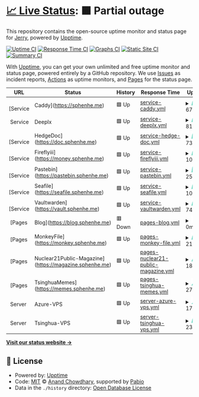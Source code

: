 # [📈 Live Status](https://status.sphenhe.me): <!--live status--> **🟧 Partial outage**

This repository contains the open-source uptime monitor and status page for [Jerry](https://status.sphenhe.me), powered by [Upptime](https://github.com/upptime/upptime).

[![Uptime CI](https://github.com/SphenHe/upptime/workflows/Uptime%20CI/badge.svg)](https://github.com/SphenHe/upptime/actions?query=workflow%3A%22Uptime+CI%22)
[![Response Time CI](https://github.com/SphenHe/upptime/workflows/Response%20Time%20CI/badge.svg)](https://github.com/SphenHe/upptime/actions?query=workflow%3A%22Response+Time+CI%22)
[![Graphs CI](https://github.com/SphenHe/upptime/workflows/Graphs%20CI/badge.svg)](https://github.com/SphenHe/upptime/actions?query=workflow%3A%22Graphs+CI%22)
[![Static Site CI](https://github.com/SphenHe/upptime/workflows/Static%20Site%20CI/badge.svg)](https://github.com/SphenHe/upptime/actions?query=workflow%3A%22Static+Site+CI%22)
[![Summary CI](https://github.com/SphenHe/upptime/workflows/Summary%20CI/badge.svg)](https://github.com/SphenHe/upptime/actions?query=workflow%3A%22Summary+CI%22)

With [Upptime](https://upptime.js.org), you can get your own unlimited and free uptime monitor and status page, powered entirely by a GitHub repository. We use [Issues](https://github.com/SphenHe/upptime/issues) as incident reports, [Actions](https://github.com/SphenHe/upptime/actions) as uptime monitors, and [Pages](https://status.sphenhe.me) for the status page.

<!--start: status pages-->
<!-- This summary is generated by Upptime (https://github.com/upptime/upptime) -->
<!-- Do not edit this manually, your changes will be overwritten -->
<!-- prettier-ignore -->
| URL | Status | History | Response Time | Uptime |
| --- | ------ | ------- | ------------- | ------ |
| <img alt="" src="https://icons.duckduckgo.com/ip3/sphenhe.me.ico" height="13"> [Service | Caddy](https://sphenhe.me) | 🟩 Up | [service-caddy.yml](https://github.com/SphenHe/upptime/commits/HEAD/history/service-caddy.yml) | <details><summary><img alt="Response time graph" src="./graphs/service-caddy/response-time-week.png" height="20"> 670ms</summary><br><a href="https://status.sphenhe.me/history/service-caddy"><img alt="Response time 674" src="https://img.shields.io/endpoint?url=https%3A%2F%2Fraw.githubusercontent.com%2FSphenHe%2Fupptime%2FHEAD%2Fapi%2Fservice-caddy%2Fresponse-time.json"></a><br><a href="https://status.sphenhe.me/history/service-caddy"><img alt="24-hour response time 556" src="https://img.shields.io/endpoint?url=https%3A%2F%2Fraw.githubusercontent.com%2FSphenHe%2Fupptime%2FHEAD%2Fapi%2Fservice-caddy%2Fresponse-time-day.json"></a><br><a href="https://status.sphenhe.me/history/service-caddy"><img alt="7-day response time 670" src="https://img.shields.io/endpoint?url=https%3A%2F%2Fraw.githubusercontent.com%2FSphenHe%2Fupptime%2FHEAD%2Fapi%2Fservice-caddy%2Fresponse-time-week.json"></a><br><a href="https://status.sphenhe.me/history/service-caddy"><img alt="30-day response time 688" src="https://img.shields.io/endpoint?url=https%3A%2F%2Fraw.githubusercontent.com%2FSphenHe%2Fupptime%2FHEAD%2Fapi%2Fservice-caddy%2Fresponse-time-month.json"></a><br><a href="https://status.sphenhe.me/history/service-caddy"><img alt="1-year response time 674" src="https://img.shields.io/endpoint?url=https%3A%2F%2Fraw.githubusercontent.com%2FSphenHe%2Fupptime%2FHEAD%2Fapi%2Fservice-caddy%2Fresponse-time-year.json"></a></details> | <details><summary><a href="https://status.sphenhe.me/history/service-caddy">100.00%</a></summary><a href="https://status.sphenhe.me/history/service-caddy"><img alt="All-time uptime 95.37%" src="https://img.shields.io/endpoint?url=https%3A%2F%2Fraw.githubusercontent.com%2FSphenHe%2Fupptime%2FHEAD%2Fapi%2Fservice-caddy%2Fuptime.json"></a><br><a href="https://status.sphenhe.me/history/service-caddy"><img alt="24-hour uptime 100.00%" src="https://img.shields.io/endpoint?url=https%3A%2F%2Fraw.githubusercontent.com%2FSphenHe%2Fupptime%2FHEAD%2Fapi%2Fservice-caddy%2Fuptime-day.json"></a><br><a href="https://status.sphenhe.me/history/service-caddy"><img alt="7-day uptime 100.00%" src="https://img.shields.io/endpoint?url=https%3A%2F%2Fraw.githubusercontent.com%2FSphenHe%2Fupptime%2FHEAD%2Fapi%2Fservice-caddy%2Fuptime-week.json"></a><br><a href="https://status.sphenhe.me/history/service-caddy"><img alt="30-day uptime 100.00%" src="https://img.shields.io/endpoint?url=https%3A%2F%2Fraw.githubusercontent.com%2FSphenHe%2Fupptime%2FHEAD%2Fapi%2Fservice-caddy%2Fuptime-month.json"></a><br><a href="https://status.sphenhe.me/history/service-caddy"><img alt="1-year uptime 95.37%" src="https://img.shields.io/endpoint?url=https%3A%2F%2Fraw.githubusercontent.com%2FSphenHe%2Fupptime%2FHEAD%2Fapi%2Fservice-caddy%2Fuptime-year.json"></a></details>
| <img alt="" src="https://icons.duckduckgo.com/ip3/null.ico" height="13"> Service | Deeplx | 🟩 Up | [service-deeplx.yml](https://github.com/SphenHe/upptime/commits/HEAD/history/service-deeplx.yml) | <details><summary><img alt="Response time graph" src="./graphs/service-deeplx/response-time-week.png" height="20"> 811ms</summary><br><a href="https://status.sphenhe.me/history/service-deeplx"><img alt="Response time 661" src="https://img.shields.io/endpoint?url=https%3A%2F%2Fraw.githubusercontent.com%2FSphenHe%2Fupptime%2FHEAD%2Fapi%2Fservice-deeplx%2Fresponse-time.json"></a><br><a href="https://status.sphenhe.me/history/service-deeplx"><img alt="24-hour response time 858" src="https://img.shields.io/endpoint?url=https%3A%2F%2Fraw.githubusercontent.com%2FSphenHe%2Fupptime%2FHEAD%2Fapi%2Fservice-deeplx%2Fresponse-time-day.json"></a><br><a href="https://status.sphenhe.me/history/service-deeplx"><img alt="7-day response time 811" src="https://img.shields.io/endpoint?url=https%3A%2F%2Fraw.githubusercontent.com%2FSphenHe%2Fupptime%2FHEAD%2Fapi%2Fservice-deeplx%2Fresponse-time-week.json"></a><br><a href="https://status.sphenhe.me/history/service-deeplx"><img alt="30-day response time 765" src="https://img.shields.io/endpoint?url=https%3A%2F%2Fraw.githubusercontent.com%2FSphenHe%2Fupptime%2FHEAD%2Fapi%2Fservice-deeplx%2Fresponse-time-month.json"></a><br><a href="https://status.sphenhe.me/history/service-deeplx"><img alt="1-year response time 661" src="https://img.shields.io/endpoint?url=https%3A%2F%2Fraw.githubusercontent.com%2FSphenHe%2Fupptime%2FHEAD%2Fapi%2Fservice-deeplx%2Fresponse-time-year.json"></a></details> | <details><summary><a href="https://status.sphenhe.me/history/service-deeplx">100.00%</a></summary><a href="https://status.sphenhe.me/history/service-deeplx"><img alt="All-time uptime 89.20%" src="https://img.shields.io/endpoint?url=https%3A%2F%2Fraw.githubusercontent.com%2FSphenHe%2Fupptime%2FHEAD%2Fapi%2Fservice-deeplx%2Fuptime.json"></a><br><a href="https://status.sphenhe.me/history/service-deeplx"><img alt="24-hour uptime 100.00%" src="https://img.shields.io/endpoint?url=https%3A%2F%2Fraw.githubusercontent.com%2FSphenHe%2Fupptime%2FHEAD%2Fapi%2Fservice-deeplx%2Fuptime-day.json"></a><br><a href="https://status.sphenhe.me/history/service-deeplx"><img alt="7-day uptime 100.00%" src="https://img.shields.io/endpoint?url=https%3A%2F%2Fraw.githubusercontent.com%2FSphenHe%2Fupptime%2FHEAD%2Fapi%2Fservice-deeplx%2Fuptime-week.json"></a><br><a href="https://status.sphenhe.me/history/service-deeplx"><img alt="30-day uptime 99.89%" src="https://img.shields.io/endpoint?url=https%3A%2F%2Fraw.githubusercontent.com%2FSphenHe%2Fupptime%2FHEAD%2Fapi%2Fservice-deeplx%2Fuptime-month.json"></a><br><a href="https://status.sphenhe.me/history/service-deeplx"><img alt="1-year uptime 89.20%" src="https://img.shields.io/endpoint?url=https%3A%2F%2Fraw.githubusercontent.com%2FSphenHe%2Fupptime%2FHEAD%2Fapi%2Fservice-deeplx%2Fuptime-year.json"></a></details>
| <img alt="" src="https://icons.duckduckgo.com/ip3/doc.sphenhe.me.ico" height="13"> [Service | HedgeDoc](https://doc.sphenhe.me) | 🟩 Up | [service-hedge-doc.yml](https://github.com/SphenHe/upptime/commits/HEAD/history/service-hedge-doc.yml) | <details><summary><img alt="Response time graph" src="./graphs/service-hedge-doc/response-time-week.png" height="20"> 737ms</summary><br><a href="https://status.sphenhe.me/history/service-hedge-doc"><img alt="Response time 761" src="https://img.shields.io/endpoint?url=https%3A%2F%2Fraw.githubusercontent.com%2FSphenHe%2Fupptime%2FHEAD%2Fapi%2Fservice-hedge-doc%2Fresponse-time.json"></a><br><a href="https://status.sphenhe.me/history/service-hedge-doc"><img alt="24-hour response time 650" src="https://img.shields.io/endpoint?url=https%3A%2F%2Fraw.githubusercontent.com%2FSphenHe%2Fupptime%2FHEAD%2Fapi%2Fservice-hedge-doc%2Fresponse-time-day.json"></a><br><a href="https://status.sphenhe.me/history/service-hedge-doc"><img alt="7-day response time 737" src="https://img.shields.io/endpoint?url=https%3A%2F%2Fraw.githubusercontent.com%2FSphenHe%2Fupptime%2FHEAD%2Fapi%2Fservice-hedge-doc%2Fresponse-time-week.json"></a><br><a href="https://status.sphenhe.me/history/service-hedge-doc"><img alt="30-day response time 725" src="https://img.shields.io/endpoint?url=https%3A%2F%2Fraw.githubusercontent.com%2FSphenHe%2Fupptime%2FHEAD%2Fapi%2Fservice-hedge-doc%2Fresponse-time-month.json"></a><br><a href="https://status.sphenhe.me/history/service-hedge-doc"><img alt="1-year response time 761" src="https://img.shields.io/endpoint?url=https%3A%2F%2Fraw.githubusercontent.com%2FSphenHe%2Fupptime%2FHEAD%2Fapi%2Fservice-hedge-doc%2Fresponse-time-year.json"></a></details> | <details><summary><a href="https://status.sphenhe.me/history/service-hedge-doc">100.00%</a></summary><a href="https://status.sphenhe.me/history/service-hedge-doc"><img alt="All-time uptime 89.20%" src="https://img.shields.io/endpoint?url=https%3A%2F%2Fraw.githubusercontent.com%2FSphenHe%2Fupptime%2FHEAD%2Fapi%2Fservice-hedge-doc%2Fuptime.json"></a><br><a href="https://status.sphenhe.me/history/service-hedge-doc"><img alt="24-hour uptime 100.00%" src="https://img.shields.io/endpoint?url=https%3A%2F%2Fraw.githubusercontent.com%2FSphenHe%2Fupptime%2FHEAD%2Fapi%2Fservice-hedge-doc%2Fuptime-day.json"></a><br><a href="https://status.sphenhe.me/history/service-hedge-doc"><img alt="7-day uptime 100.00%" src="https://img.shields.io/endpoint?url=https%3A%2F%2Fraw.githubusercontent.com%2FSphenHe%2Fupptime%2FHEAD%2Fapi%2Fservice-hedge-doc%2Fuptime-week.json"></a><br><a href="https://status.sphenhe.me/history/service-hedge-doc"><img alt="30-day uptime 99.89%" src="https://img.shields.io/endpoint?url=https%3A%2F%2Fraw.githubusercontent.com%2FSphenHe%2Fupptime%2FHEAD%2Fapi%2Fservice-hedge-doc%2Fuptime-month.json"></a><br><a href="https://status.sphenhe.me/history/service-hedge-doc"><img alt="1-year uptime 89.20%" src="https://img.shields.io/endpoint?url=https%3A%2F%2Fraw.githubusercontent.com%2FSphenHe%2Fupptime%2FHEAD%2Fapi%2Fservice-hedge-doc%2Fuptime-year.json"></a></details>
| <img alt="" src="https://icons.duckduckgo.com/ip3/money.sphenhe.me.ico" height="13"> [Service | Fireflyiii](https://money.sphenhe.me) | 🟩 Up | [service-fireflyiii.yml](https://github.com/SphenHe/upptime/commits/HEAD/history/service-fireflyiii.yml) | <details><summary><img alt="Response time graph" src="./graphs/service-fireflyiii/response-time-week.png" height="20"> 1027ms</summary><br><a href="https://status.sphenhe.me/history/service-fireflyiii"><img alt="Response time 1125" src="https://img.shields.io/endpoint?url=https%3A%2F%2Fraw.githubusercontent.com%2FSphenHe%2Fupptime%2FHEAD%2Fapi%2Fservice-fireflyiii%2Fresponse-time.json"></a><br><a href="https://status.sphenhe.me/history/service-fireflyiii"><img alt="24-hour response time 929" src="https://img.shields.io/endpoint?url=https%3A%2F%2Fraw.githubusercontent.com%2FSphenHe%2Fupptime%2FHEAD%2Fapi%2Fservice-fireflyiii%2Fresponse-time-day.json"></a><br><a href="https://status.sphenhe.me/history/service-fireflyiii"><img alt="7-day response time 1027" src="https://img.shields.io/endpoint?url=https%3A%2F%2Fraw.githubusercontent.com%2FSphenHe%2Fupptime%2FHEAD%2Fapi%2Fservice-fireflyiii%2Fresponse-time-week.json"></a><br><a href="https://status.sphenhe.me/history/service-fireflyiii"><img alt="30-day response time 1032" src="https://img.shields.io/endpoint?url=https%3A%2F%2Fraw.githubusercontent.com%2FSphenHe%2Fupptime%2FHEAD%2Fapi%2Fservice-fireflyiii%2Fresponse-time-month.json"></a><br><a href="https://status.sphenhe.me/history/service-fireflyiii"><img alt="1-year response time 1125" src="https://img.shields.io/endpoint?url=https%3A%2F%2Fraw.githubusercontent.com%2FSphenHe%2Fupptime%2FHEAD%2Fapi%2Fservice-fireflyiii%2Fresponse-time-year.json"></a></details> | <details><summary><a href="https://status.sphenhe.me/history/service-fireflyiii">100.00%</a></summary><a href="https://status.sphenhe.me/history/service-fireflyiii"><img alt="All-time uptime 89.19%" src="https://img.shields.io/endpoint?url=https%3A%2F%2Fraw.githubusercontent.com%2FSphenHe%2Fupptime%2FHEAD%2Fapi%2Fservice-fireflyiii%2Fuptime.json"></a><br><a href="https://status.sphenhe.me/history/service-fireflyiii"><img alt="24-hour uptime 100.00%" src="https://img.shields.io/endpoint?url=https%3A%2F%2Fraw.githubusercontent.com%2FSphenHe%2Fupptime%2FHEAD%2Fapi%2Fservice-fireflyiii%2Fuptime-day.json"></a><br><a href="https://status.sphenhe.me/history/service-fireflyiii"><img alt="7-day uptime 100.00%" src="https://img.shields.io/endpoint?url=https%3A%2F%2Fraw.githubusercontent.com%2FSphenHe%2Fupptime%2FHEAD%2Fapi%2Fservice-fireflyiii%2Fuptime-week.json"></a><br><a href="https://status.sphenhe.me/history/service-fireflyiii"><img alt="30-day uptime 99.89%" src="https://img.shields.io/endpoint?url=https%3A%2F%2Fraw.githubusercontent.com%2FSphenHe%2Fupptime%2FHEAD%2Fapi%2Fservice-fireflyiii%2Fuptime-month.json"></a><br><a href="https://status.sphenhe.me/history/service-fireflyiii"><img alt="1-year uptime 89.19%" src="https://img.shields.io/endpoint?url=https%3A%2F%2Fraw.githubusercontent.com%2FSphenHe%2Fupptime%2FHEAD%2Fapi%2Fservice-fireflyiii%2Fuptime-year.json"></a></details>
| <img alt="" src="https://icons.duckduckgo.com/ip3/pastebin.sphenhe.me.ico" height="13"> [Service | Pastebin](https://pastebin.sphenhe.me) | 🟩 Up | [service-pastebin.yml](https://github.com/SphenHe/upptime/commits/HEAD/history/service-pastebin.yml) | <details><summary><img alt="Response time graph" src="./graphs/service-pastebin/response-time-week.png" height="20"> 257ms</summary><br><a href="https://status.sphenhe.me/history/service-pastebin"><img alt="Response time 224" src="https://img.shields.io/endpoint?url=https%3A%2F%2Fraw.githubusercontent.com%2FSphenHe%2Fupptime%2FHEAD%2Fapi%2Fservice-pastebin%2Fresponse-time.json"></a><br><a href="https://status.sphenhe.me/history/service-pastebin"><img alt="24-hour response time 228" src="https://img.shields.io/endpoint?url=https%3A%2F%2Fraw.githubusercontent.com%2FSphenHe%2Fupptime%2FHEAD%2Fapi%2Fservice-pastebin%2Fresponse-time-day.json"></a><br><a href="https://status.sphenhe.me/history/service-pastebin"><img alt="7-day response time 257" src="https://img.shields.io/endpoint?url=https%3A%2F%2Fraw.githubusercontent.com%2FSphenHe%2Fupptime%2FHEAD%2Fapi%2Fservice-pastebin%2Fresponse-time-week.json"></a><br><a href="https://status.sphenhe.me/history/service-pastebin"><img alt="30-day response time 264" src="https://img.shields.io/endpoint?url=https%3A%2F%2Fraw.githubusercontent.com%2FSphenHe%2Fupptime%2FHEAD%2Fapi%2Fservice-pastebin%2Fresponse-time-month.json"></a><br><a href="https://status.sphenhe.me/history/service-pastebin"><img alt="1-year response time 224" src="https://img.shields.io/endpoint?url=https%3A%2F%2Fraw.githubusercontent.com%2FSphenHe%2Fupptime%2FHEAD%2Fapi%2Fservice-pastebin%2Fresponse-time-year.json"></a></details> | <details><summary><a href="https://status.sphenhe.me/history/service-pastebin">100.00%</a></summary><a href="https://status.sphenhe.me/history/service-pastebin"><img alt="All-time uptime 100.00%" src="https://img.shields.io/endpoint?url=https%3A%2F%2Fraw.githubusercontent.com%2FSphenHe%2Fupptime%2FHEAD%2Fapi%2Fservice-pastebin%2Fuptime.json"></a><br><a href="https://status.sphenhe.me/history/service-pastebin"><img alt="24-hour uptime 100.00%" src="https://img.shields.io/endpoint?url=https%3A%2F%2Fraw.githubusercontent.com%2FSphenHe%2Fupptime%2FHEAD%2Fapi%2Fservice-pastebin%2Fuptime-day.json"></a><br><a href="https://status.sphenhe.me/history/service-pastebin"><img alt="7-day uptime 100.00%" src="https://img.shields.io/endpoint?url=https%3A%2F%2Fraw.githubusercontent.com%2FSphenHe%2Fupptime%2FHEAD%2Fapi%2Fservice-pastebin%2Fuptime-week.json"></a><br><a href="https://status.sphenhe.me/history/service-pastebin"><img alt="30-day uptime 100.00%" src="https://img.shields.io/endpoint?url=https%3A%2F%2Fraw.githubusercontent.com%2FSphenHe%2Fupptime%2FHEAD%2Fapi%2Fservice-pastebin%2Fuptime-month.json"></a><br><a href="https://status.sphenhe.me/history/service-pastebin"><img alt="1-year uptime 100.00%" src="https://img.shields.io/endpoint?url=https%3A%2F%2Fraw.githubusercontent.com%2FSphenHe%2Fupptime%2FHEAD%2Fapi%2Fservice-pastebin%2Fuptime-year.json"></a></details>
| <img alt="" src="https://icons.duckduckgo.com/ip3/seafile.sphenhe.me.ico" height="13"> [Service | Seafile](https://seafile.sphenhe.me) | 🟩 Up | [service-seafile.yml](https://github.com/SphenHe/upptime/commits/HEAD/history/service-seafile.yml) | <details><summary><img alt="Response time graph" src="./graphs/service-seafile/response-time-week.png" height="20"> 1062ms</summary><br><a href="https://status.sphenhe.me/history/service-seafile"><img alt="Response time 984" src="https://img.shields.io/endpoint?url=https%3A%2F%2Fraw.githubusercontent.com%2FSphenHe%2Fupptime%2FHEAD%2Fapi%2Fservice-seafile%2Fresponse-time.json"></a><br><a href="https://status.sphenhe.me/history/service-seafile"><img alt="24-hour response time 1026" src="https://img.shields.io/endpoint?url=https%3A%2F%2Fraw.githubusercontent.com%2FSphenHe%2Fupptime%2FHEAD%2Fapi%2Fservice-seafile%2Fresponse-time-day.json"></a><br><a href="https://status.sphenhe.me/history/service-seafile"><img alt="7-day response time 1062" src="https://img.shields.io/endpoint?url=https%3A%2F%2Fraw.githubusercontent.com%2FSphenHe%2Fupptime%2FHEAD%2Fapi%2Fservice-seafile%2Fresponse-time-week.json"></a><br><a href="https://status.sphenhe.me/history/service-seafile"><img alt="30-day response time 1113" src="https://img.shields.io/endpoint?url=https%3A%2F%2Fraw.githubusercontent.com%2FSphenHe%2Fupptime%2FHEAD%2Fapi%2Fservice-seafile%2Fresponse-time-month.json"></a><br><a href="https://status.sphenhe.me/history/service-seafile"><img alt="1-year response time 984" src="https://img.shields.io/endpoint?url=https%3A%2F%2Fraw.githubusercontent.com%2FSphenHe%2Fupptime%2FHEAD%2Fapi%2Fservice-seafile%2Fresponse-time-year.json"></a></details> | <details><summary><a href="https://status.sphenhe.me/history/service-seafile">100.00%</a></summary><a href="https://status.sphenhe.me/history/service-seafile"><img alt="All-time uptime 78.78%" src="https://img.shields.io/endpoint?url=https%3A%2F%2Fraw.githubusercontent.com%2FSphenHe%2Fupptime%2FHEAD%2Fapi%2Fservice-seafile%2Fuptime.json"></a><br><a href="https://status.sphenhe.me/history/service-seafile"><img alt="24-hour uptime 100.00%" src="https://img.shields.io/endpoint?url=https%3A%2F%2Fraw.githubusercontent.com%2FSphenHe%2Fupptime%2FHEAD%2Fapi%2Fservice-seafile%2Fuptime-day.json"></a><br><a href="https://status.sphenhe.me/history/service-seafile"><img alt="7-day uptime 100.00%" src="https://img.shields.io/endpoint?url=https%3A%2F%2Fraw.githubusercontent.com%2FSphenHe%2Fupptime%2FHEAD%2Fapi%2Fservice-seafile%2Fuptime-week.json"></a><br><a href="https://status.sphenhe.me/history/service-seafile"><img alt="30-day uptime 99.79%" src="https://img.shields.io/endpoint?url=https%3A%2F%2Fraw.githubusercontent.com%2FSphenHe%2Fupptime%2FHEAD%2Fapi%2Fservice-seafile%2Fuptime-month.json"></a><br><a href="https://status.sphenhe.me/history/service-seafile"><img alt="1-year uptime 78.78%" src="https://img.shields.io/endpoint?url=https%3A%2F%2Fraw.githubusercontent.com%2FSphenHe%2Fupptime%2FHEAD%2Fapi%2Fservice-seafile%2Fuptime-year.json"></a></details>
| <img alt="" src="https://icons.duckduckgo.com/ip3/vault.sphenhe.me.ico" height="13"> [Service | Vaultwarden](https://vault.sphenhe.me) | 🟩 Up | [service-vaultwarden.yml](https://github.com/SphenHe/upptime/commits/HEAD/history/service-vaultwarden.yml) | <details><summary><img alt="Response time graph" src="./graphs/service-vaultwarden/response-time-week.png" height="20"> 741ms</summary><br><a href="https://status.sphenhe.me/history/service-vaultwarden"><img alt="Response time 603" src="https://img.shields.io/endpoint?url=https%3A%2F%2Fraw.githubusercontent.com%2FSphenHe%2Fupptime%2FHEAD%2Fapi%2Fservice-vaultwarden%2Fresponse-time.json"></a><br><a href="https://status.sphenhe.me/history/service-vaultwarden"><img alt="24-hour response time 743" src="https://img.shields.io/endpoint?url=https%3A%2F%2Fraw.githubusercontent.com%2FSphenHe%2Fupptime%2FHEAD%2Fapi%2Fservice-vaultwarden%2Fresponse-time-day.json"></a><br><a href="https://status.sphenhe.me/history/service-vaultwarden"><img alt="7-day response time 741" src="https://img.shields.io/endpoint?url=https%3A%2F%2Fraw.githubusercontent.com%2FSphenHe%2Fupptime%2FHEAD%2Fapi%2Fservice-vaultwarden%2Fresponse-time-week.json"></a><br><a href="https://status.sphenhe.me/history/service-vaultwarden"><img alt="30-day response time 697" src="https://img.shields.io/endpoint?url=https%3A%2F%2Fraw.githubusercontent.com%2FSphenHe%2Fupptime%2FHEAD%2Fapi%2Fservice-vaultwarden%2Fresponse-time-month.json"></a><br><a href="https://status.sphenhe.me/history/service-vaultwarden"><img alt="1-year response time 603" src="https://img.shields.io/endpoint?url=https%3A%2F%2Fraw.githubusercontent.com%2FSphenHe%2Fupptime%2FHEAD%2Fapi%2Fservice-vaultwarden%2Fresponse-time-year.json"></a></details> | <details><summary><a href="https://status.sphenhe.me/history/service-vaultwarden">100.00%</a></summary><a href="https://status.sphenhe.me/history/service-vaultwarden"><img alt="All-time uptime 88.95%" src="https://img.shields.io/endpoint?url=https%3A%2F%2Fraw.githubusercontent.com%2FSphenHe%2Fupptime%2FHEAD%2Fapi%2Fservice-vaultwarden%2Fuptime.json"></a><br><a href="https://status.sphenhe.me/history/service-vaultwarden"><img alt="24-hour uptime 100.00%" src="https://img.shields.io/endpoint?url=https%3A%2F%2Fraw.githubusercontent.com%2FSphenHe%2Fupptime%2FHEAD%2Fapi%2Fservice-vaultwarden%2Fuptime-day.json"></a><br><a href="https://status.sphenhe.me/history/service-vaultwarden"><img alt="7-day uptime 100.00%" src="https://img.shields.io/endpoint?url=https%3A%2F%2Fraw.githubusercontent.com%2FSphenHe%2Fupptime%2FHEAD%2Fapi%2Fservice-vaultwarden%2Fuptime-week.json"></a><br><a href="https://status.sphenhe.me/history/service-vaultwarden"><img alt="30-day uptime 99.89%" src="https://img.shields.io/endpoint?url=https%3A%2F%2Fraw.githubusercontent.com%2FSphenHe%2Fupptime%2FHEAD%2Fapi%2Fservice-vaultwarden%2Fuptime-month.json"></a><br><a href="https://status.sphenhe.me/history/service-vaultwarden"><img alt="1-year uptime 88.95%" src="https://img.shields.io/endpoint?url=https%3A%2F%2Fraw.githubusercontent.com%2FSphenHe%2Fupptime%2FHEAD%2Fapi%2Fservice-vaultwarden%2Fuptime-year.json"></a></details>
| <img alt="" src="https://icons.duckduckgo.com/ip3/blog.sphenhe.me.ico" height="13"> [Pages | Blog](https://blog.sphenhe.me) | 🟥 Down | [pages-blog.yml](https://github.com/SphenHe/upptime/commits/HEAD/history/pages-blog.yml) | <details><summary><img alt="Response time graph" src="./graphs/pages-blog/response-time-week.png" height="20"> 0ms</summary><br><a href="https://status.sphenhe.me/history/pages-blog"><img alt="Response time 145" src="https://img.shields.io/endpoint?url=https%3A%2F%2Fraw.githubusercontent.com%2FSphenHe%2Fupptime%2FHEAD%2Fapi%2Fpages-blog%2Fresponse-time.json"></a><br><a href="https://status.sphenhe.me/history/pages-blog"><img alt="24-hour response time 0" src="https://img.shields.io/endpoint?url=https%3A%2F%2Fraw.githubusercontent.com%2FSphenHe%2Fupptime%2FHEAD%2Fapi%2Fpages-blog%2Fresponse-time-day.json"></a><br><a href="https://status.sphenhe.me/history/pages-blog"><img alt="7-day response time 0" src="https://img.shields.io/endpoint?url=https%3A%2F%2Fraw.githubusercontent.com%2FSphenHe%2Fupptime%2FHEAD%2Fapi%2Fpages-blog%2Fresponse-time-week.json"></a><br><a href="https://status.sphenhe.me/history/pages-blog"><img alt="30-day response time 0" src="https://img.shields.io/endpoint?url=https%3A%2F%2Fraw.githubusercontent.com%2FSphenHe%2Fupptime%2FHEAD%2Fapi%2Fpages-blog%2Fresponse-time-month.json"></a><br><a href="https://status.sphenhe.me/history/pages-blog"><img alt="1-year response time 145" src="https://img.shields.io/endpoint?url=https%3A%2F%2Fraw.githubusercontent.com%2FSphenHe%2Fupptime%2FHEAD%2Fapi%2Fpages-blog%2Fresponse-time-year.json"></a></details> | <details><summary><a href="https://status.sphenhe.me/history/pages-blog">0.00%</a></summary><a href="https://status.sphenhe.me/history/pages-blog"><img alt="All-time uptime 8.85%" src="https://img.shields.io/endpoint?url=https%3A%2F%2Fraw.githubusercontent.com%2FSphenHe%2Fupptime%2FHEAD%2Fapi%2Fpages-blog%2Fuptime.json"></a><br><a href="https://status.sphenhe.me/history/pages-blog"><img alt="24-hour uptime 0.00%" src="https://img.shields.io/endpoint?url=https%3A%2F%2Fraw.githubusercontent.com%2FSphenHe%2Fupptime%2FHEAD%2Fapi%2Fpages-blog%2Fuptime-day.json"></a><br><a href="https://status.sphenhe.me/history/pages-blog"><img alt="7-day uptime 0.00%" src="https://img.shields.io/endpoint?url=https%3A%2F%2Fraw.githubusercontent.com%2FSphenHe%2Fupptime%2FHEAD%2Fapi%2Fpages-blog%2Fuptime-week.json"></a><br><a href="https://status.sphenhe.me/history/pages-blog"><img alt="30-day uptime 1.38%" src="https://img.shields.io/endpoint?url=https%3A%2F%2Fraw.githubusercontent.com%2FSphenHe%2Fupptime%2FHEAD%2Fapi%2Fpages-blog%2Fuptime-month.json"></a><br><a href="https://status.sphenhe.me/history/pages-blog"><img alt="1-year uptime 8.85%" src="https://img.shields.io/endpoint?url=https%3A%2F%2Fraw.githubusercontent.com%2FSphenHe%2Fupptime%2FHEAD%2Fapi%2Fpages-blog%2Fuptime-year.json"></a></details>
| <img alt="" src="https://icons.duckduckgo.com/ip3/monkey.sphenhe.me.ico" height="13"> [Pages | MonkeyFile](https://monkey.sphenhe.me) | 🟩 Up | [pages-monkey-file.yml](https://github.com/SphenHe/upptime/commits/HEAD/history/pages-monkey-file.yml) | <details><summary><img alt="Response time graph" src="./graphs/pages-monkey-file/response-time-week.png" height="20"> 216ms</summary><br><a href="https://status.sphenhe.me/history/pages-monkey-file"><img alt="Response time 420" src="https://img.shields.io/endpoint?url=https%3A%2F%2Fraw.githubusercontent.com%2FSphenHe%2Fupptime%2FHEAD%2Fapi%2Fpages-monkey-file%2Fresponse-time.json"></a><br><a href="https://status.sphenhe.me/history/pages-monkey-file"><img alt="24-hour response time 294" src="https://img.shields.io/endpoint?url=https%3A%2F%2Fraw.githubusercontent.com%2FSphenHe%2Fupptime%2FHEAD%2Fapi%2Fpages-monkey-file%2Fresponse-time-day.json"></a><br><a href="https://status.sphenhe.me/history/pages-monkey-file"><img alt="7-day response time 216" src="https://img.shields.io/endpoint?url=https%3A%2F%2Fraw.githubusercontent.com%2FSphenHe%2Fupptime%2FHEAD%2Fapi%2Fpages-monkey-file%2Fresponse-time-week.json"></a><br><a href="https://status.sphenhe.me/history/pages-monkey-file"><img alt="30-day response time 253" src="https://img.shields.io/endpoint?url=https%3A%2F%2Fraw.githubusercontent.com%2FSphenHe%2Fupptime%2FHEAD%2Fapi%2Fpages-monkey-file%2Fresponse-time-month.json"></a><br><a href="https://status.sphenhe.me/history/pages-monkey-file"><img alt="1-year response time 420" src="https://img.shields.io/endpoint?url=https%3A%2F%2Fraw.githubusercontent.com%2FSphenHe%2Fupptime%2FHEAD%2Fapi%2Fpages-monkey-file%2Fresponse-time-year.json"></a></details> | <details><summary><a href="https://status.sphenhe.me/history/pages-monkey-file">100.00%</a></summary><a href="https://status.sphenhe.me/history/pages-monkey-file"><img alt="All-time uptime 99.97%" src="https://img.shields.io/endpoint?url=https%3A%2F%2Fraw.githubusercontent.com%2FSphenHe%2Fupptime%2FHEAD%2Fapi%2Fpages-monkey-file%2Fuptime.json"></a><br><a href="https://status.sphenhe.me/history/pages-monkey-file"><img alt="24-hour uptime 100.00%" src="https://img.shields.io/endpoint?url=https%3A%2F%2Fraw.githubusercontent.com%2FSphenHe%2Fupptime%2FHEAD%2Fapi%2Fpages-monkey-file%2Fuptime-day.json"></a><br><a href="https://status.sphenhe.me/history/pages-monkey-file"><img alt="7-day uptime 100.00%" src="https://img.shields.io/endpoint?url=https%3A%2F%2Fraw.githubusercontent.com%2FSphenHe%2Fupptime%2FHEAD%2Fapi%2Fpages-monkey-file%2Fuptime-week.json"></a><br><a href="https://status.sphenhe.me/history/pages-monkey-file"><img alt="30-day uptime 100.00%" src="https://img.shields.io/endpoint?url=https%3A%2F%2Fraw.githubusercontent.com%2FSphenHe%2Fupptime%2FHEAD%2Fapi%2Fpages-monkey-file%2Fuptime-month.json"></a><br><a href="https://status.sphenhe.me/history/pages-monkey-file"><img alt="1-year uptime 99.97%" src="https://img.shields.io/endpoint?url=https%3A%2F%2Fraw.githubusercontent.com%2FSphenHe%2Fupptime%2FHEAD%2Fapi%2Fpages-monkey-file%2Fuptime-year.json"></a></details>
| <img alt="" src="https://icons.duckduckgo.com/ip3/magazine.sphenhe.me.ico" height="13"> [Pages | Nuclear21Public-Magazine](https://magazine.sphenhe.me) | 🟩 Up | [pages-nuclear21-public-magazine.yml](https://github.com/SphenHe/upptime/commits/HEAD/history/pages-nuclear21-public-magazine.yml) | <details><summary><img alt="Response time graph" src="./graphs/pages-nuclear21-public-magazine/response-time-week.png" height="20"> 182ms</summary><br><a href="https://status.sphenhe.me/history/pages-nuclear21-public-magazine"><img alt="Response time 359" src="https://img.shields.io/endpoint?url=https%3A%2F%2Fraw.githubusercontent.com%2FSphenHe%2Fupptime%2FHEAD%2Fapi%2Fpages-nuclear21-public-magazine%2Fresponse-time.json"></a><br><a href="https://status.sphenhe.me/history/pages-nuclear21-public-magazine"><img alt="24-hour response time 289" src="https://img.shields.io/endpoint?url=https%3A%2F%2Fraw.githubusercontent.com%2FSphenHe%2Fupptime%2FHEAD%2Fapi%2Fpages-nuclear21-public-magazine%2Fresponse-time-day.json"></a><br><a href="https://status.sphenhe.me/history/pages-nuclear21-public-magazine"><img alt="7-day response time 182" src="https://img.shields.io/endpoint?url=https%3A%2F%2Fraw.githubusercontent.com%2FSphenHe%2Fupptime%2FHEAD%2Fapi%2Fpages-nuclear21-public-magazine%2Fresponse-time-week.json"></a><br><a href="https://status.sphenhe.me/history/pages-nuclear21-public-magazine"><img alt="30-day response time 231" src="https://img.shields.io/endpoint?url=https%3A%2F%2Fraw.githubusercontent.com%2FSphenHe%2Fupptime%2FHEAD%2Fapi%2Fpages-nuclear21-public-magazine%2Fresponse-time-month.json"></a><br><a href="https://status.sphenhe.me/history/pages-nuclear21-public-magazine"><img alt="1-year response time 359" src="https://img.shields.io/endpoint?url=https%3A%2F%2Fraw.githubusercontent.com%2FSphenHe%2Fupptime%2FHEAD%2Fapi%2Fpages-nuclear21-public-magazine%2Fresponse-time-year.json"></a></details> | <details><summary><a href="https://status.sphenhe.me/history/pages-nuclear21-public-magazine">100.00%</a></summary><a href="https://status.sphenhe.me/history/pages-nuclear21-public-magazine"><img alt="All-time uptime 99.97%" src="https://img.shields.io/endpoint?url=https%3A%2F%2Fraw.githubusercontent.com%2FSphenHe%2Fupptime%2FHEAD%2Fapi%2Fpages-nuclear21-public-magazine%2Fuptime.json"></a><br><a href="https://status.sphenhe.me/history/pages-nuclear21-public-magazine"><img alt="24-hour uptime 100.00%" src="https://img.shields.io/endpoint?url=https%3A%2F%2Fraw.githubusercontent.com%2FSphenHe%2Fupptime%2FHEAD%2Fapi%2Fpages-nuclear21-public-magazine%2Fuptime-day.json"></a><br><a href="https://status.sphenhe.me/history/pages-nuclear21-public-magazine"><img alt="7-day uptime 100.00%" src="https://img.shields.io/endpoint?url=https%3A%2F%2Fraw.githubusercontent.com%2FSphenHe%2Fupptime%2FHEAD%2Fapi%2Fpages-nuclear21-public-magazine%2Fuptime-week.json"></a><br><a href="https://status.sphenhe.me/history/pages-nuclear21-public-magazine"><img alt="30-day uptime 100.00%" src="https://img.shields.io/endpoint?url=https%3A%2F%2Fraw.githubusercontent.com%2FSphenHe%2Fupptime%2FHEAD%2Fapi%2Fpages-nuclear21-public-magazine%2Fuptime-month.json"></a><br><a href="https://status.sphenhe.me/history/pages-nuclear21-public-magazine"><img alt="1-year uptime 99.97%" src="https://img.shields.io/endpoint?url=https%3A%2F%2Fraw.githubusercontent.com%2FSphenHe%2Fupptime%2FHEAD%2Fapi%2Fpages-nuclear21-public-magazine%2Fuptime-year.json"></a></details>
| <img alt="" src="https://icons.duckduckgo.com/ip3/memes.sphenhe.me.ico" height="13"> [Pages | TsinghuaMemes](https://memes.sphenhe.me) | 🟩 Up | [pages-tsinghua-memes.yml](https://github.com/SphenHe/upptime/commits/HEAD/history/pages-tsinghua-memes.yml) | <details><summary><img alt="Response time graph" src="./graphs/pages-tsinghua-memes/response-time-week.png" height="20"> 273ms</summary><br><a href="https://status.sphenhe.me/history/pages-tsinghua-memes"><img alt="Response time 398" src="https://img.shields.io/endpoint?url=https%3A%2F%2Fraw.githubusercontent.com%2FSphenHe%2Fupptime%2FHEAD%2Fapi%2Fpages-tsinghua-memes%2Fresponse-time.json"></a><br><a href="https://status.sphenhe.me/history/pages-tsinghua-memes"><img alt="24-hour response time 360" src="https://img.shields.io/endpoint?url=https%3A%2F%2Fraw.githubusercontent.com%2FSphenHe%2Fupptime%2FHEAD%2Fapi%2Fpages-tsinghua-memes%2Fresponse-time-day.json"></a><br><a href="https://status.sphenhe.me/history/pages-tsinghua-memes"><img alt="7-day response time 273" src="https://img.shields.io/endpoint?url=https%3A%2F%2Fraw.githubusercontent.com%2FSphenHe%2Fupptime%2FHEAD%2Fapi%2Fpages-tsinghua-memes%2Fresponse-time-week.json"></a><br><a href="https://status.sphenhe.me/history/pages-tsinghua-memes"><img alt="30-day response time 246" src="https://img.shields.io/endpoint?url=https%3A%2F%2Fraw.githubusercontent.com%2FSphenHe%2Fupptime%2FHEAD%2Fapi%2Fpages-tsinghua-memes%2Fresponse-time-month.json"></a><br><a href="https://status.sphenhe.me/history/pages-tsinghua-memes"><img alt="1-year response time 398" src="https://img.shields.io/endpoint?url=https%3A%2F%2Fraw.githubusercontent.com%2FSphenHe%2Fupptime%2FHEAD%2Fapi%2Fpages-tsinghua-memes%2Fresponse-time-year.json"></a></details> | <details><summary><a href="https://status.sphenhe.me/history/pages-tsinghua-memes">100.00%</a></summary><a href="https://status.sphenhe.me/history/pages-tsinghua-memes"><img alt="All-time uptime 99.97%" src="https://img.shields.io/endpoint?url=https%3A%2F%2Fraw.githubusercontent.com%2FSphenHe%2Fupptime%2FHEAD%2Fapi%2Fpages-tsinghua-memes%2Fuptime.json"></a><br><a href="https://status.sphenhe.me/history/pages-tsinghua-memes"><img alt="24-hour uptime 100.00%" src="https://img.shields.io/endpoint?url=https%3A%2F%2Fraw.githubusercontent.com%2FSphenHe%2Fupptime%2FHEAD%2Fapi%2Fpages-tsinghua-memes%2Fuptime-day.json"></a><br><a href="https://status.sphenhe.me/history/pages-tsinghua-memes"><img alt="7-day uptime 100.00%" src="https://img.shields.io/endpoint?url=https%3A%2F%2Fraw.githubusercontent.com%2FSphenHe%2Fupptime%2FHEAD%2Fapi%2Fpages-tsinghua-memes%2Fuptime-week.json"></a><br><a href="https://status.sphenhe.me/history/pages-tsinghua-memes"><img alt="30-day uptime 100.00%" src="https://img.shields.io/endpoint?url=https%3A%2F%2Fraw.githubusercontent.com%2FSphenHe%2Fupptime%2FHEAD%2Fapi%2Fpages-tsinghua-memes%2Fuptime-month.json"></a><br><a href="https://status.sphenhe.me/history/pages-tsinghua-memes"><img alt="1-year uptime 99.97%" src="https://img.shields.io/endpoint?url=https%3A%2F%2Fraw.githubusercontent.com%2FSphenHe%2Fupptime%2FHEAD%2Fapi%2Fpages-tsinghua-memes%2Fuptime-year.json"></a></details>
| <img alt="" src="https://icons.duckduckgo.com/ip3/null.ico" height="13"> Server | Azure-VPS | 🟩 Up | [server-azure-vps.yml](https://github.com/SphenHe/upptime/commits/HEAD/history/server-azure-vps.yml) | <details><summary><img alt="Response time graph" src="./graphs/server-azure-vps/response-time-week.png" height="20"> 176ms</summary><br><a href="https://status.sphenhe.me/history/server-azure-vps"><img alt="Response time 139" src="https://img.shields.io/endpoint?url=https%3A%2F%2Fraw.githubusercontent.com%2FSphenHe%2Fupptime%2FHEAD%2Fapi%2Fserver-azure-vps%2Fresponse-time.json"></a><br><a href="https://status.sphenhe.me/history/server-azure-vps"><img alt="24-hour response time 109" src="https://img.shields.io/endpoint?url=https%3A%2F%2Fraw.githubusercontent.com%2FSphenHe%2Fupptime%2FHEAD%2Fapi%2Fserver-azure-vps%2Fresponse-time-day.json"></a><br><a href="https://status.sphenhe.me/history/server-azure-vps"><img alt="7-day response time 176" src="https://img.shields.io/endpoint?url=https%3A%2F%2Fraw.githubusercontent.com%2FSphenHe%2Fupptime%2FHEAD%2Fapi%2Fserver-azure-vps%2Fresponse-time-week.json"></a><br><a href="https://status.sphenhe.me/history/server-azure-vps"><img alt="30-day response time 151" src="https://img.shields.io/endpoint?url=https%3A%2F%2Fraw.githubusercontent.com%2FSphenHe%2Fupptime%2FHEAD%2Fapi%2Fserver-azure-vps%2Fresponse-time-month.json"></a><br><a href="https://status.sphenhe.me/history/server-azure-vps"><img alt="1-year response time 139" src="https://img.shields.io/endpoint?url=https%3A%2F%2Fraw.githubusercontent.com%2FSphenHe%2Fupptime%2FHEAD%2Fapi%2Fserver-azure-vps%2Fresponse-time-year.json"></a></details> | <details><summary><a href="https://status.sphenhe.me/history/server-azure-vps">100.00%</a></summary><a href="https://status.sphenhe.me/history/server-azure-vps"><img alt="All-time uptime 95.39%" src="https://img.shields.io/endpoint?url=https%3A%2F%2Fraw.githubusercontent.com%2FSphenHe%2Fupptime%2FHEAD%2Fapi%2Fserver-azure-vps%2Fuptime.json"></a><br><a href="https://status.sphenhe.me/history/server-azure-vps"><img alt="24-hour uptime 100.00%" src="https://img.shields.io/endpoint?url=https%3A%2F%2Fraw.githubusercontent.com%2FSphenHe%2Fupptime%2FHEAD%2Fapi%2Fserver-azure-vps%2Fuptime-day.json"></a><br><a href="https://status.sphenhe.me/history/server-azure-vps"><img alt="7-day uptime 100.00%" src="https://img.shields.io/endpoint?url=https%3A%2F%2Fraw.githubusercontent.com%2FSphenHe%2Fupptime%2FHEAD%2Fapi%2Fserver-azure-vps%2Fuptime-week.json"></a><br><a href="https://status.sphenhe.me/history/server-azure-vps"><img alt="30-day uptime 100.00%" src="https://img.shields.io/endpoint?url=https%3A%2F%2Fraw.githubusercontent.com%2FSphenHe%2Fupptime%2FHEAD%2Fapi%2Fserver-azure-vps%2Fuptime-month.json"></a><br><a href="https://status.sphenhe.me/history/server-azure-vps"><img alt="1-year uptime 95.39%" src="https://img.shields.io/endpoint?url=https%3A%2F%2Fraw.githubusercontent.com%2FSphenHe%2Fupptime%2FHEAD%2Fapi%2Fserver-azure-vps%2Fuptime-year.json"></a></details>
| <img alt="" src="https://icons.duckduckgo.com/ip3/null.ico" height="13"> Server | Tsinghua-VPS | 🟩 Up | [server-tsinghua-vps.yml](https://github.com/SphenHe/upptime/commits/HEAD/history/server-tsinghua-vps.yml) | <details><summary><img alt="Response time graph" src="./graphs/server-tsinghua-vps/response-time-week.png" height="20"> 230ms</summary><br><a href="https://status.sphenhe.me/history/server-tsinghua-vps"><img alt="Response time 251" src="https://img.shields.io/endpoint?url=https%3A%2F%2Fraw.githubusercontent.com%2FSphenHe%2Fupptime%2FHEAD%2Fapi%2Fserver-tsinghua-vps%2Fresponse-time.json"></a><br><a href="https://status.sphenhe.me/history/server-tsinghua-vps"><img alt="24-hour response time 218" src="https://img.shields.io/endpoint?url=https%3A%2F%2Fraw.githubusercontent.com%2FSphenHe%2Fupptime%2FHEAD%2Fapi%2Fserver-tsinghua-vps%2Fresponse-time-day.json"></a><br><a href="https://status.sphenhe.me/history/server-tsinghua-vps"><img alt="7-day response time 230" src="https://img.shields.io/endpoint?url=https%3A%2F%2Fraw.githubusercontent.com%2FSphenHe%2Fupptime%2FHEAD%2Fapi%2Fserver-tsinghua-vps%2Fresponse-time-week.json"></a><br><a href="https://status.sphenhe.me/history/server-tsinghua-vps"><img alt="30-day response time 248" src="https://img.shields.io/endpoint?url=https%3A%2F%2Fraw.githubusercontent.com%2FSphenHe%2Fupptime%2FHEAD%2Fapi%2Fserver-tsinghua-vps%2Fresponse-time-month.json"></a><br><a href="https://status.sphenhe.me/history/server-tsinghua-vps"><img alt="1-year response time 251" src="https://img.shields.io/endpoint?url=https%3A%2F%2Fraw.githubusercontent.com%2FSphenHe%2Fupptime%2FHEAD%2Fapi%2Fserver-tsinghua-vps%2Fresponse-time-year.json"></a></details> | <details><summary><a href="https://status.sphenhe.me/history/server-tsinghua-vps">100.00%</a></summary><a href="https://status.sphenhe.me/history/server-tsinghua-vps"><img alt="All-time uptime 89.27%" src="https://img.shields.io/endpoint?url=https%3A%2F%2Fraw.githubusercontent.com%2FSphenHe%2Fupptime%2FHEAD%2Fapi%2Fserver-tsinghua-vps%2Fuptime.json"></a><br><a href="https://status.sphenhe.me/history/server-tsinghua-vps"><img alt="24-hour uptime 100.00%" src="https://img.shields.io/endpoint?url=https%3A%2F%2Fraw.githubusercontent.com%2FSphenHe%2Fupptime%2FHEAD%2Fapi%2Fserver-tsinghua-vps%2Fuptime-day.json"></a><br><a href="https://status.sphenhe.me/history/server-tsinghua-vps"><img alt="7-day uptime 100.00%" src="https://img.shields.io/endpoint?url=https%3A%2F%2Fraw.githubusercontent.com%2FSphenHe%2Fupptime%2FHEAD%2Fapi%2Fserver-tsinghua-vps%2Fuptime-week.json"></a><br><a href="https://status.sphenhe.me/history/server-tsinghua-vps"><img alt="30-day uptime 99.94%" src="https://img.shields.io/endpoint?url=https%3A%2F%2Fraw.githubusercontent.com%2FSphenHe%2Fupptime%2FHEAD%2Fapi%2Fserver-tsinghua-vps%2Fuptime-month.json"></a><br><a href="https://status.sphenhe.me/history/server-tsinghua-vps"><img alt="1-year uptime 89.27%" src="https://img.shields.io/endpoint?url=https%3A%2F%2Fraw.githubusercontent.com%2FSphenHe%2Fupptime%2FHEAD%2Fapi%2Fserver-tsinghua-vps%2Fuptime-year.json"></a></details>

<!--end: status pages-->

[**Visit our status website →**](https://status.sphenhe.me)

## 📄 License

- Powered by: [Upptime](https://github.com/upptime/upptime)
- Code: [MIT](./LICENSE) © [Anand Chowdhary](https://anandchowdhary.com), supported by [Pabio](https://pabio.com)
- Data in the `./history` directory: [Open Database License](https://opendatacommons.org/licenses/odbl/1-0/)
